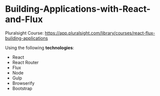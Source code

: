 # Building-Applications-with-React-and-Flux
Pluralsight Course: https://app.pluralsight.com/library/courses/react-flux-building-applications

Using the following **technologies**:
- React
- React Router
- Flux
- Node
- Gulp
- Browserify
- Bootstrap
